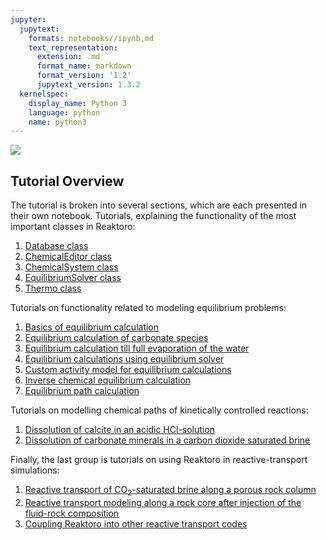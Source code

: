 ```yaml
---
jupyter:
  jupytext:
    formats: notebooks//ipynb,md
    text_representation:
      extension: .md
      format_name: markdown
      format_version: '1.2'
      jupytext_version: 1.3.2
  kernelspec:
    display_name: Python 3
    language: python
    name: python3
---
```


<div>
<a href="https://reaktoro.org"><img src="https://reaktoro.org/_images/reaktoro-header.svg"></a>
</div>


## Tutorial Overview

The tutorial is broken into several sections, which are each presented in their own notebook.
Tutorials, explaining the functionality of the most important classes in Reaktoro:

1.  [Database class](cl.database.ipynb)
2.  [ChemicalEditor class](cl.chemical-editor.ipynb)
3.  [ChemicalSystem class](cl.chemical-system.ipynb)
4.  [EquilibriumSolver class](cl.equilibrium-solver.ipynb)
5.  [Thermo class](cl.thermo.ipynb)

Tutorials on functionality related to modeling equilibrium problems:

1.  [Basics of equilibrium calculation](eq.1.equilibrium-basics.ipynb)
2.  [Equilibrium calculation of carbonate species](eq.2.equilibrium-carbonates.ipynb)
3.  [Equilibrium calculation till full evaporation of the water](eq.3.co2-brine-full-water-evaporation.ipynb)
4.  [Equilibrium calculations using equilibrium solver](eq.4.co2-brine-using-equilibrium-solver.ipynb)
5.  [Custom activity model for equilibrium calculations](eq.5.custom-activity-models.ipynb)
6.  [Inverse chemical equilibrium calculation](eq.6.inverse-chemical-equilibrium-calculations.ipynb)
7.  [Equilibrium path calculation](eq.7.equilibriumpath.ipynb)

Tutorials on modelling chemical paths of kinetically controlled reactions:

1.  [Dissolution of calcite in an acidic HCl-solution](kin.1.calcite-hcl.ipynb)
2.  [Dissolution of carbonate minerals in a carbon dioxide saturated brine](kin.2.carbonates-co2.ipynb)

Finally, the last group is tutorials on using Reaktoro in reactive-transport simulations:

1. [Reactive transport of CO<sub>2</sub>-saturated brine along a porous rock column](rt.1.calcite-brine.ipynb)
2. [Reactive transport modeling along a rock core after injection of the fluid-rock composition](rt.2.calcite-dolomite.ipynb)
3. [Coupling Reaktoro into other reactive transport codes](rt.3.coupling-reaktoro-to-transport.ipynb)
